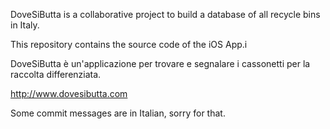 DoveSiButta is a collaborative project to build a database of all recycle bins in Italy. 

This repository contains the source code of the iOS App.i

DoveSiButta è un'applicazione per trovare e segnalare i cassonetti per la raccolta differenziata. 

http://www.dovesibutta.com

Some commit messages are in Italian, sorry for that.
